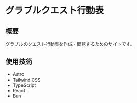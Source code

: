 # グラブルクエスト行動表

## 概要

グラブルのクエスト行動表を作成・閲覧するためのサイトです。

## 使用技術

- Astro
- Tailwind CSS
- TypeScript
- React
- Bun


